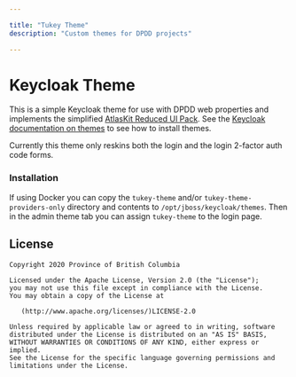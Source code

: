 ```yaml
---

title: "Tukey Theme"
description: "Custom themes for DPDD projects"

---
```

# Keycloak Theme

This is a simple Keycloak theme for use with DPDD web properties and implements the simplified [AtlasKit Reduced UI Pack](https://atlaskit.atlassian.com/packages/css-packs/reduced-ui-pack). See the [Keycloak documentation on themes](https://www.keycloak.org/docs/latest/server_development/index.html#deploying-themes) to see how to install themes.

Currently this theme only reskins both the login and the login 2-factor auth code forms.

### Installation

If using Docker you can copy the `tukey-theme` and/or `tukey-theme-providers-only` directory and contents to `/opt/jboss/keycloak/themes`. Then in the admin theme tab you can assign `tukey-theme` to the login page.

## License

    Copyright 2020 Province of British Columbia

    Licensed under the Apache License, Version 2.0 (the "License");
    you may not use this file except in compliance with the License.
    You may obtain a copy of the License at 

       (http://www.apache.org/licenses/)LICENSE-2.0

    Unless required by applicable law or agreed to in writing, software
    distributed under the License is distributed on an "AS IS" BASIS,
    WITHOUT WARRANTIES OR CONDITIONS OF ANY KIND, either express or implied.
    See the License for the specific language governing permissions and
    limitations under the License.
